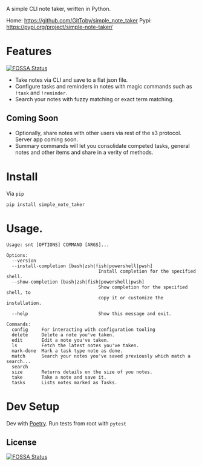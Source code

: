 A simple CLI note taker, written in Python.

Home: https://github.com/GitToby/simple_note_taker
Pypi: https://pypi.org/project/simple-note-taker/

# Features
[![FOSSA Status](https://app.fossa.com/api/projects/git%2Bgithub.com%2FGitToby%2Fsimple_note_taker.svg?type=shield)](https://app.fossa.com/projects/git%2Bgithub.com%2FGitToby%2Fsimple_note_taker?ref=badge_shield)


* Take notes via CLI and save to a flat json file.
* Configure tasks and reminders in notes with magic commands such as `!task` and `!reminder`.
* Search your notes with fuzzy matching or exact term matching.

## Coming Soon
* Optionally, share notes with other users via rest of the s3 protocol. Server app coming soon.
* Summary commands will let you consolidate competed tasks, general notes and other items and share in a verity of methods.

# Install

Via `pip`

```commandline
pip install simple_note_taker
```

# Usage.

```commandline
Usage: snt [OPTIONS] COMMAND [ARGS]...

Options:
  --version
  --install-completion [bash|zsh|fish|powershell|pwsh]
                                  Install completion for the specified shell.
  --show-completion [bash|zsh|fish|powershell|pwsh]
                                  Show completion for the specified shell, to
                                  copy it or customize the installation.

  --help                          Show this message and exit.

Commands:
  config     For interacting with configuration tooling
  delete     Delete a note you've taken.
  edit       Edit a note you've taken.
  ls         Fetch the latest notes you've taken.
  mark-done  Mark a task type note as done.
  match      Search your notes you've saved previously which match a search...
  search
  size       Returns details on the size of you notes.
  take       Take a note and save it.
  tasks      Lists notes marked as Tasks.
```

# Dev Setup

Dev with [Poetry](https://python-poetry.org/). Run tests from root with `pytest`

## License
[![FOSSA Status](https://app.fossa.com/api/projects/git%2Bgithub.com%2FGitToby%2Fsimple_note_taker.svg?type=large)](https://app.fossa.com/projects/git%2Bgithub.com%2FGitToby%2Fsimple_note_taker?ref=badge_large)